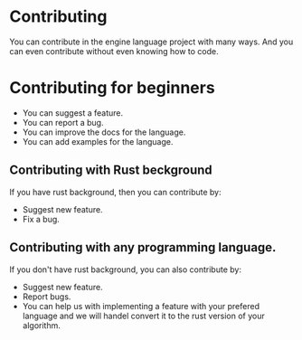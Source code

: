 # Contributing

You can contribute in the engine language project with many ways. And you can even contribute without even knowing how to code.


# Contributing for beginners
* You can suggest a feature.
* You can report a bug.
* You can improve the docs for the language.
* You can add examples for the language.


## Contributing with Rust beckground
If you have rust background, then you can contribute by:
* Suggest new feature.
* Fix a bug.


## Contributing with any programming language.
If you don't have rust background, you can also contribute by:
* Suggest new feature.
* Report bugs.
* You can help us with implementing a feature with your prefered language and we will handel convert it to the rust version of your algorithm.
